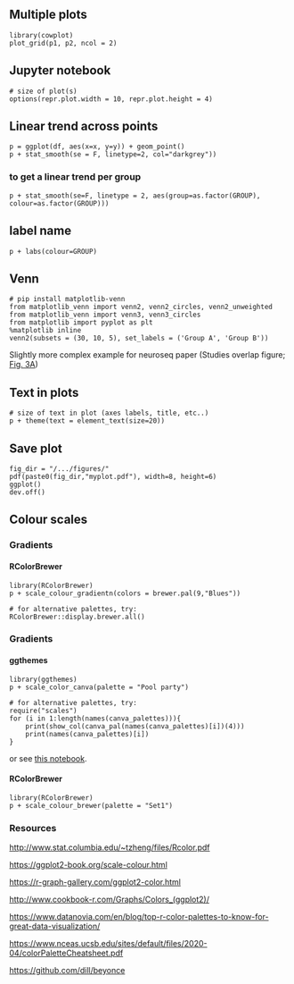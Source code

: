 ## Multiple plots
```
library(cowplot)
plot_grid(p1, p2, ncol = 2)
```

## Jupyter notebook 
```
# size of plot(s)
options(repr.plot.width = 10, repr.plot.height = 4) 
```

## Linear trend across points
```
p = ggplot(df, aes(x=x, y=y)) + geom_point()
p + stat_smooth(se = F, linetype=2, col="darkgrey"))
```
### to get a linear trend per group
```
p + stat_smooth(se=F, linetype = 2, aes(group=as.factor(GROUP), colour=as.factor(GROUP)))
```
## label name
```
p + labs(colour=GROUP)
```

## Venn
```
# pip install matplotlib-venn
from matplotlib_venn import venn2, venn2_circles, venn2_unweighted
from matplotlib_venn import venn3, venn3_circles
from matplotlib import pyplot as plt
%matplotlib inline
venn2(subsets = (30, 10, 5), set_labels = ('Group A', 'Group B'))
```
Slightly more complex example for neuroseq paper (Studies overlap figure; [Fig. 3A](https://github.com/single-cell-genetics/singlecell_neuroseq_paper/blob/main/plotting_notebooks/Figure_3/Figure_3a.ipynb))

## Text in plots
```
# size of text in plot (axes labels, title, etc..)
p + theme(text = element_text(size=20))
```
## Save plot
```
fig_dir = "/.../figures/"
pdf(paste0(fig_dir,"myplot.pdf"), width=8, height=6)
ggplot()
dev.off()
```

## Colour scales

### Gradients
#### RColorBrewer
```
library(RColorBrewer)
p + scale_colour_gradientn(colors = brewer.pal(9,"Blues"))

# for alternative palettes, try:
RColorBrewer::display.brewer.all()
```
### Gradients
#### ggthemes
```
library(ggthemes)
p + scale_color_canva(palette = "Pool party")

# for alternative palettes, try:
require("scales")
for (i in 1:length(names(canva_palettes))){
    print(show_col(canva_pal(names(canva_palettes)[i])(4)))   
    print(names(canva_palettes)[i])
}
```
or see [this notebook](https://github.com/annacuomo/Anna_PhD_notebooks/blob/main/sc_endodiff/Canva%20Palettes.ipynb).

#### RColorBrewer
```
library(RColorBrewer)
p + scale_colour_brewer(palette = "Set1")
```

### Resources

http://www.stat.columbia.edu/~tzheng/files/Rcolor.pdf

https://ggplot2-book.org/scale-colour.html

https://r-graph-gallery.com/ggplot2-color.html

http://www.cookbook-r.com/Graphs/Colors_(ggplot2)/

https://www.datanovia.com/en/blog/top-r-color-palettes-to-know-for-great-data-visualization/

https://www.nceas.ucsb.edu/sites/default/files/2020-04/colorPaletteCheatsheet.pdf

https://github.com/dill/beyonce
